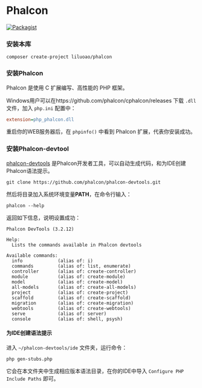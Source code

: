 # Phalcon

[![Packagist](https://img.shields.io/packagist/v/liluoao/phalcon.svg?style=flat-square)](https://packagist.org/packages/liluoao/phalcon)

### 安装本库
```shell
composer create-project liluoao/phalcon
```

### 安装Phalcon
Phalcon 是使用 C 扩展编写、高性能的 PHP 框架。

Windows用户可以在https://github.com/phalcon/cphalcon/releases 下载 `.dll` 文件，加入 `php.ini` 配置中：
```ini
extension=php_phalcon.dll
```
重启你的WEB服务器后，在 `phpinfo()` 中看到 Phalcon 扩展，代表你安装成功。

### 安装Phalcon-devtool
[phalcon-devtools](https://github.com/phalcon/phalcon-devtools) 是Phalcon开发者工具，可以自动生成代码，和为IDE创建Phalcon语法提示。
```shell
git clone https://github.com/phalcon/phalcon-devtools.git
```

然后将目录加入系统环境变量**PATH**，在命令行输入：
```shell
phalcon --help
```
返回如下信息，说明设置成功：
```shell
Phalcon DevTools (3.2.12)

Help:
  Lists the commands available in Phalcon devtools

Available commands:
  info             (alias of: i)
  commands         (alias of: list, enumerate)
  controller       (alias of: create-controller)
  module           (alias of: create-module)
  model            (alias of: create-model)
  all-models       (alias of: create-all-models)
  project          (alias of: create-project)
  scaffold         (alias of: create-scaffold)
  migration        (alias of: create-migration)
  webtools         (alias of: create-webtools)
  serve            (alias of: server)
  console          (alias of: shell, psysh)
```
#### 为IDE创建语法提示
进入 `~/phalcon-devtools/ide` 文件夹，运行命令：
```shell
php gen-stubs.php
```
它会在本文件夹中生成相应版本语法目录，在你的IDE中导入 `Configure PHP Include Paths` 即可。
